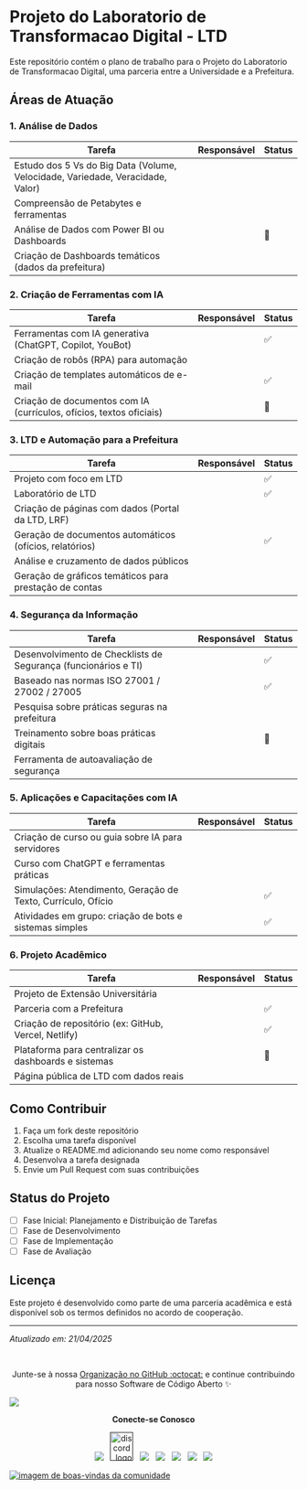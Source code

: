 # Projeto do Laboratorio de Transformacao Digital - LTD

Este repositório contém o plano de trabalho para o Projeto do Laboratorio de Transformacao Digital, uma parceria entre a Universidade e a Prefeitura.

## Áreas de Atuação

### 1. Análise de Dados
| Tarefa | Responsável | Status |
|--------|-------------|--------|
| Estudo dos 5 Vs do Big Data (Volume, Velocidade, Variedade, Veracidade, Valor) | | |
| Compreensão de Petabytes e ferramentas | | |
| Análise de Dados com Power BI ou Dashboards | |🔄|
| Criação de Dashboards temáticos (dados da prefeitura) | | |

### 2. Criação de Ferramentas com IA
| Tarefa | Responsável | Status |
|--------|-------------|--------|
| Ferramentas com IA generativa (ChatGPT, Copilot, YouBot) | |✅|
| Criação de robôs (RPA) para automação | | |
| Criação de templates automáticos de e-mail | |✅|
| Criação de documentos com IA (currículos, ofícios, textos oficiais) | |🔄|

### 3. LTD e Automação para a Prefeitura
| Tarefa | Responsável | Status |
|--------|-------------|--------|
| Projeto com foco em LTD | |✅|
| Laboratório de LTD | |✅|
| Criação de páginas com dados (Portal da LTD, LRF) | | |
| Geração de documentos automáticos (ofícios, relatórios) | |✅|
| Análise e cruzamento de dados públicos | | |
| Geração de gráficos temáticos para prestação de contas | | |

### 4. Segurança da Informação
| Tarefa | Responsável | Status |
|--------|-------------|--------|
| Desenvolvimento de Checklists de Segurança (funcionários e TI) | |✅|
| Baseado nas normas ISO 27001 / 27002 / 27005 | |✅|
| Pesquisa sobre práticas seguras na prefeitura | | |
| Treinamento sobre boas práticas digitais | |🔄|
| Ferramenta de autoavaliação de segurança | | |

### 5. Aplicações e Capacitações com IA
| Tarefa | Responsável | Status |
|--------|-------------|--------|
| Criação de curso ou guia sobre IA para servidores | | |
| Curso com ChatGPT e ferramentas práticas | | |
| Simulações: Atendimento, Geração de Texto, Currículo, Ofício | |✅|
| Atividades em grupo: criação de bots e sistemas simples | |✅|

### 6. Projeto Acadêmico
| Tarefa | Responsável | Status |
|--------|-------------|--------|
| Projeto de Extensão Universitária | | |
| Parceria com a Prefeitura | |✅|
| Criação de repositório (ex: GitHub, Vercel, Netlify) | |✅|
| Plataforma para centralizar os dashboards e sistemas | |🔄|
| Página pública de LTD com dados reais | | |

## Como Contribuir

1. Faça um fork deste repositório
2. Escolha uma tarefa disponível
3. Atualize o README.md adicionando seu nome como responsável
4. Desenvolva a tarefa designada
5. Envie um Pull Request com suas contribuições

## Status do Projeto

- [ ] Fase Inicial: Planejamento e Distribuição de Tarefas
- [ ] Fase de Desenvolvimento
- [ ] Fase de Implementação
- [ ] Fase de Avaliação

## Licença

Este projeto é desenvolvido como parte de uma parceria acadêmica e está disponível sob os termos definidos no acordo de cooperação.

---

*Atualizado em: 21/04/2025*

<br>
<p align="center">Junte-se à nossa <a href="https://github.com/LTD-2025-1-Cyber-Security-Project/support/issues/new?assignees=&labels=invite+me+to+the+organisation&template=invitation.yml&title=Please+invite+me+to+the+GitHub+Community+Organization">Organização no GitHub :octocat:</a> e continue contribuindo para nosso Software de Código Aberto ✨</p>
<img src="https://user-images.githubusercontent.com/73097560/115834477-dbab4500-a447-11eb-908a-139a6edaec5c.gif">
<p align="center"><strong>Conecte-se Conosco</strong></p>
<p align="center"> 
<a href=""><img src="https://img.icons8.com/color/48/000000/telegram-app--v1.png"/></a>
&nbsp;
<a href=""><img alt="discord_logo" 
src="https://discord.com/assets/3437c10597c1526c3dbd98c737c2bcae.svg" width="40" height="50"/></a>
&nbsp;
<a href=""><img src="https://img.icons8.com/color/48/000000/twitter--v1.png"/></a>
&nbsp;
<a href=""><img src="https://img.icons8.com/fluency/48/000000/github.png"/></a>
&nbsp;
<a href=""><img src="https://img.icons8.com/fluency/48/000000/linkedin.png"/></a>
&nbsp;
<a href=""><img src="https://img.icons8.com/color/48/000000/youtube-play.png"/></a>
&nbsp;
<a href=""><img src="https://img.icons8.com/color/48/000000/facebook-new.png"/></a>
</p>
<a href="https://github.com/LTD-2025-1-Cyber-Security-Project/support/issues/new?assignees=&labels=invite+me+to+the+organisation&template=invitation.yml&title=Please+invite+me+to+the+GitHub+Community+Organization" target="_blank"><img src="https://user-images.githubusercontent.com/62628408/147912042-4388b29f-70d1-4928-a336-c9ea3cd991e6.png" alt="imagem de boas-vindas da comunidade"></a>
